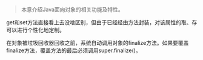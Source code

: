 > 本意介绍Java面向对象的相关功能及特性。

get和set方法直接看上去没啥区别，但由于已经经由方法封装，对该属性的取、存可以进行个性化地定制。

在对象被垃圾回收器回收之前，系统自动调用对象的finalize方法。如果要覆盖finalize方法，覆盖方法的最后必须调用super.finalize()。

